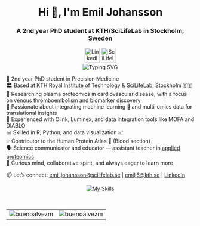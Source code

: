 <!-- Header -->
<div align="center">
  <h1>Hi 👋, I'm Emil Johansson</h1>
  <h3>A 2nd year PhD student at KTH/SciLifeLab in Stockholm, Sweden</h3>
</div>

<!-- Connect with me -->
<div align="center">
  
  <!-- LinkedIn -->
  <a href="https://www.linkedin.com/in/emil-johansson-525928180/" target="_blank" style="text-decoration: none;">
    <img src="https://cdn.jsdelivr.net/gh/devicons/devicon/icons/linkedin/linkedin-original.svg" alt="LinkedIn" width="40" height="40"/></a> 

  <!-- SciLifeLab Gmail -->
  <a href="mailto:emil.johansson@scilifelab.se" target="_blank">
    <img src="https://upload.wikimedia.org/wikipedia/commons/4/4e/Gmail_Icon.png" alt="SciLifeLab Email" width="40" height="40"/>
  </a>
</div>

<!-- Typing animation header -->
<div align="center">
  
  <img src="https://readme-typing-svg.demolab.com?font=Fira+Code&pause=1000&color=1F8ACB&center=true&vCenter=true&width=700&lines=Hi%2C+I'm+Emil+Johansson!;PhD+student+in+Precision+Medicine+%F0%9F%8D%AC;Plasma+proteomics+%26+cardiovascular+disease+%F0%9F%92%89;Machine+learning+%2B+multi-omics+integration+%F0%9F%A7%A0;Human+Protein+Atlas+contributor+%F0%9F%A7%AB;Let's+collaborate+%F0%9F%91%8D" alt="Typing SVG" />

</div>

<!-- Bio -->
🧬 2nd year PhD student in Precision Medicine  
🏛️ Based at KTH Royal Institute of Technology & SciLifeLab, Stockholm 🇸🇪  
💉 Researching plasma proteomics in cardiovascular disease, with a focus on venous thromboembolism and biomarker discovery  
🧠 Passionate about integrating machine learning 🤖 and multi-omics data for translational insights  
🔬 Experienced with Olink, Luminex, and data integration tools like MOFA and DIABLO  
📊 Skilled in R, Python, and data visualization 📈  
💡 Contributor to the Human Protein Atlas 🧫 (Blood section)  
🗣️ Science communicator and educator — assistant teacher in [applied proteomics](https://www.kth.se/student/kurser/kurs/CB2110?l=en)   
🌱 Curious mind, collaborative spirit, and always eager to learn more  

📫 Let’s connect: [emil.johansson@scilifelab.se](mailto:emil.johansson@scilifelab.se) | [emilj6@kth.se](mailto:emilj6@kth.se) | [LinkedIn](https://www.linkedin.com/in/emil-johansson-525928180/)  

<!-- Languages and Tools -->
<div align="center">

[![My Skills](https://skillicons.dev/icons?i=r,py,git)](https://skillicons.dev)

</div>

<br>

<!-- GitHub Stats -->
<table>
  <tr>
    <td><img align="center" src="https://github-readme-stats.vercel.app/api?username=eemiljohansson&show_icons=true&locale=en" alt="buenoalvezm" /></td>
    <td><img align="center" src="https://github-readme-streak-stats.herokuapp.com/?user=eemiljohansson&" alt="buenoalvezm" /></td>
  </tr>
</table>
